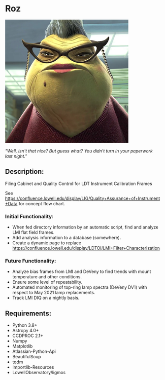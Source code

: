 # Roz

![logo](images/Roz.png)

_"Well, isn't that nice? But guess what? You didn't turn in your paperwork last night."_

## Description:

Filing Cabinet and Quality Control for LDT Instrument Calibration Frames

See https://confluence.lowell.edu/display/LIG/Quality+Assurance+of+Instrument+Data for concept flow chart.

### Initial Functionality:
- When fed directory information by an automatic script, find and analyze LMI flat field frames.
- Add analysis information to a database (somewhere).
- Create a dynamic page to replace https://confluence.lowell.edu/display/LDTOI/LMI+Filter+Characterization

### Future Functionality:
- Analyze bias frames from LMI and DeVeny to find trends with mount temperature and other conditions.
- Ensure some level of repeatability.
- Automated monitoring of top-ring lamp spectra (DeVeny DV1) with respect to May 2021 lamp replacements.
- Track LMI DIQ on a nightly basis.

## Requirements:
- Python 3.8+
- Astropy 4.0+
- CCDPROC 2.1+
- Numpy
- Matplotlib
- Atlassian-Python-Api
- BeautifulSoup
- tqdm
- Importlib-Resources
- LowellObservatory/ligmos
